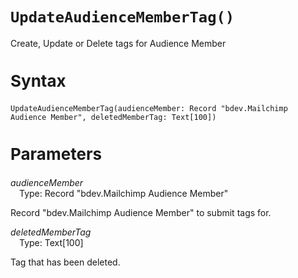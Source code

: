<style>.page-header{margin:0 auto;font-family: Segoe UI Semibold;font-size: 10px;}.page-footer{margin-left: 50px;font-family:Segoe UI;font-size:9px}h1{font-size:28px}h2{font-size:26px}h3{font-size:23px}h4{font-size:22px}h5{font-size:20px}table{width:100%}#object-description{margin-top:-10px;margin-bottom:0px;}</style>

# `UpdateAudienceMemberTag()`

Create, Update or Delete tags for Audience Member


## Syntax

```al
UpdateAudienceMemberTag(audienceMember: Record "bdev.Mailchimp Audience Member", deletedMemberTag: Text[100])
```

## Parameters

*audienceMember*<br>
&emsp;Type: Record  "bdev.Mailchimp Audience Member"<br>

Record "bdev.Mailchimp Audience Member" to submit tags for.

*deletedMemberTag*<br>
&emsp;Type: Text[100] <br>

Tag that has been deleted.


